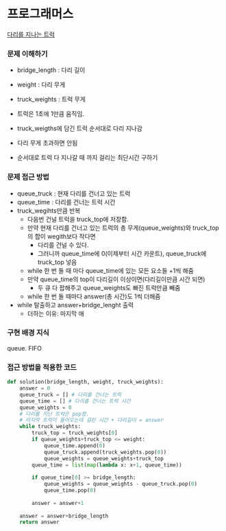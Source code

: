 # 프로그래머스
[다리를 지나는 트럭](https://programmers.co.kr/learn/courses/30/lessons/42583)

### 문제 이해하기
- bridge_length : 다리 길이
- weight : 다리 무게
- truck_weights : 트럭 무게


- 트럭은 1초에 1만큼 움직임.
- truck_weigths에 담긴 트럭 순서대로 다리 지나감
- 다리 무게 초과하면 안됨
- 순서대로 트럭 다 지나갈 때 까지 걸리는 최단시간 구하기

### 문제 접근 방법
- queue_truck : 현재 다리를 건너고 있는 트럭
- queue_time : 다리를 건너는 트럭 시간
- truck_wegihts만큼 반복
  - 다음번 건널 트럭을 truck_top에 저장함.
  - 만약 현재 다리를 건너고 있는 트럭의 총 무게(queue_weights)와 truck_top의 합이 wegith보다 작다면
    - 다리를 건널 수 있다. 
    - 그러니까 queue_time에 0(이제부터 시간 카운트), queue_truck에 truck_top 넣음
  - while 한 번 돌 때 마다 queue_time에 있는 모든 요소들 +1씩 해줌
  - 만약 queue_time의 top이 다리길이 이상이면(다리길이만큼 시간 되면)
    - 두 큐 다 팝해주고 queue_weights도 빠진 트럭만큼 빼줌
  - while 한 번 돌 때마다 answer(총 시간)도 1씩 더해줌
- while 탈출하고 answer+bridge_lenght 출력
  - 더하는 이유: 마지막 애


### 구현 배경 지식
queue. FIFO

### 접근 방법을 적용한 코드
```python
def solution(bridge_length, weight, truck_weights):
    answer = 0
    queue_truck = [] # 다리를 건너는 트럭
    queue_time = [] # 다리를 건너는 트럭 시간
    queue_weights = 0
    # 다리를 지난 트럭은 pop함.
    # 마지막 트럭이 들어오는데 걸린 시간 + 다리길이 = answer
    while truck_weights:
        truck_top = truck_weights[0]
        if queue_weights+truck_top <= weight:
            queue_time.append(0)
            queue_truck.append(truck_weights.pop(0))
            queue_weights = queue_weights+truck_top
        queue_time = list(map(lambda x: x+1, queue_time))
        
        if queue_time[0] >= bridge_length: 
            queue_weights = queue_weights - queue_truck.pop(0)
            queue_time.pop(0)  
        
        answer = answer+1
    
    answer = answer+bridge_length
    return answer
```
